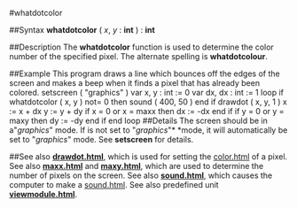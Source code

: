 
#whatdotcolor

##Syntax
**whatdotcolor** ( *x*, *y* : **int** ) : **int**

##Description
The **whatdotcolor** function is used to determine the color number of the specified pixel. The alternate spelling is **whatdotcolour**.

##Example
This program draws a line which bounces off the edges of the screen and makes a beep when it finds a pixel that has already been colored.
        setscreen ( "graphics" )
        var x, y : int := 0
        var dx, dx : int := 1
        loop
            if whatdotcolor ( x, y ) not= 0 then
                sound ( 400, 50 )
            end if
            drawdot ( x, y, 1 )
            x := x + dx
            y := y + dy
            if x = 0 or x = maxx then
                dx := -dx
            end if
            if y = 0 or y = maxy then
                dy := -dy
            end if
        end loop
##Details
The screen should be in a"*graphics*" mode. If is not set to "*graphics*"*  *mode,  it will automatically be set to "*graphics*" mode. See **setscreen** for details.

##See also
**[drawdot.html](drawdot)**, which is used for setting the [color.html](color) of a pixel. See also **[maxx.html](maxx)** and **[maxy.html](maxy)**, which are used to determine the number of pixels on the screen. See also **[sound.html](sound)**, which causes the computer to make a [sound.html](sound).
See also predefined unit **[viewmodule.html](View)**.
